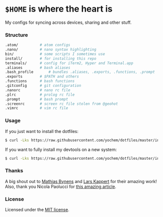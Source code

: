 # `$HOME` is where the heart is
My configs for syncing across devices, sharing and other stuff.

### Structure
```bash
.atom/		    # atom configs
.nano/		    # nano syntax highlighting
bin/		    # some scripts I sometimes use
install/	    # for installing this repo
terminals/	    # config for iTerm2, Hyper and Terminal.app
.aliases	    # bash aliases
.bash_profile	    # bundles .aliases, .exports, .functions, .prompt
.exports	    # $PATH and others
.functions	    # bash functions
.gitconfig	    # git configuration
.nanorc		    # nano rc file
.plrc		    # prolog rc file
.prompt		    # bash prompt
.screenrc	    # screen rc file stolen from @geohot
.vimrc		    # vim rc file
```

### Usage
If you just want to install the dotfiles:
```bash
$ curl -Lks https://raw.githubusercontent.com/yochem/dotfiles/master/install/dotinstall | /bin/bash
```
If you want to fully install my devtools on a new system:
```bash
$ curl -Lks https://raw.githubusercontent.com/yochem/dotfiles/master/install/install | /bin/bash
```

### Thanks
A big shout out to [Mathias Bynens](https://github.com/mathiasbynens/dotfiles)
and [Lars Kappert](https://github.com/webpro/dotfiles) for their amazing work!
Also, thank you Nicola Paolucci for [this amazing article](https://developer.atlassian.com/blog/2016/02/best-way-to-store-dotfiles-git-bare-repo/).

### License
Licensed under the [MIT license](https://github.com/yochem/dotfiles/blob/master/LICENSE).

